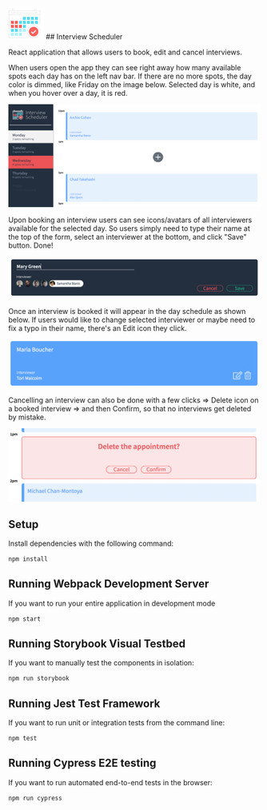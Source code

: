 !["Scheduler icon](https://raw.githubusercontent.com/julia-gatina/scheduler/master/public/images/favicon.ico) ## Interview Scheduler

React application that allows users to book, edit and cancel interviews. 

When users open the app they can see right away how many available spots each day has on the left nav bar. 
If there are no more spots, the day color is dimmed, like Friday on the image below. Selected day is white, and when you hover over a day, it is red.

!["Scheduler appointment initial view"](https://github.com/julia-gatina/scheduler/blob/master/docs/full_app_view.png?raw=true)

Upon booking an interview users can see icons/avatars of all interviewers available for the selected day.
So users simply need to type their name at the top of the form, select an interviewer at the bottom, and click "Save" button. Done! 

!["Scheduler create or edit an appointment "](https://github.com/julia-gatina/scheduler/blob/master/docs/create_appointment_form.png?raw=true)

Once an interview is booked it will appear in the day schedule as shown below.
If users would like to change selected interviewer or maybe need to fix a typo in their name, there's an Edit icon they click. 

!["Scheduler booked interview"](https://github.com/julia-gatina/scheduler/blob/master/docs/edit_delete_appointment_icons.png?raw=true)

Cancelling an interview can also be done with a few clicks => Delete icon on a booked interview => and then Confirm, 
so that no interviews get deleted by mistake. 

!["Scheduler confirmation to delete an appointment"](https://github.com/julia-gatina/scheduler/blob/master/docs/delete_appt_confirmation.png?raw=true)


## Setup
Install dependencies with the following command:

```sh
npm install
```

## Running Webpack Development Server
If you want to run your entire application in development mode

```sh
npm start
```
## Running Storybook Visual Testbed
If you want to manually test the components in isolation:

```sh
npm run storybook
```

## Running Jest Test Framework
If you want to run unit or integration tests from the command line:

```sh
npm test
```

## Running Cypress E2E testing
If you want to run automated end-to-end tests in the browser:

```sh
npm run cypress
```